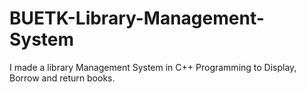 # BUETK-Library-Management-System
I made a library Management System in C++ Programming to Display, Borrow and return books.

